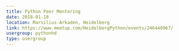 ```yaml
---
title: Python Peer Mentoring
date: 2018-01-18
location: Marsilius-Arkaden, Heidelberg
link: https://www.meetup.com/HeidelbergPython/events/246448967/
usergroup: pythonhd
type: usergroup
---
```

